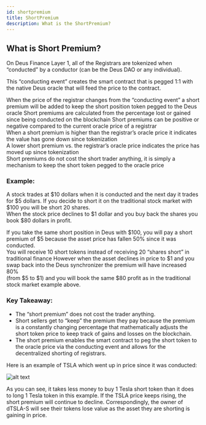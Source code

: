 ```yaml
---
id: shortpremium
title: ShortPremium
description: What is the ShortPremium?
---
```




## What is Short Premium?

On Deus Finance Layer 1, all of the Registrars are tokenized when “conducted” by a conductor (can be the Deus DAO or any individual). <br/>

This “conducting event” creates the smart contract that is pegged 1:1 with the native Deus oracle that will feed the price to the contract. <br/>

 When the price of the registrar changes from the “conducting event” a short premium will be added to keep the short position token pegged to the Deus oracle 
 Short premiums are calculated from the percentage lost or gained since being conducted on the blockchain 
 Short premiums can be positive or negative compared to the current oracle price of a registrar <br/>
 When a short premium is higher than the registrar’s oracle price it indicates the value has gone down since tokenization  <br/>
 A lower short premium vs. the registrar’s oracle price indicates the price has moved up since tokenization <br/>
 Short premiums do not cost the short trader anything, it is simply a mechanism to keep the short token pegged to the oracle price <br/>

### Example: 
 A stock trades at $10 dollars when it is conducted and the next day it trades for $5 dollars. 
 If you decide to short it on the traditional stock market with $100 you will be short 20 shares.   
 When the stock price declines to $1 dollar and you buy back the shares you book $80 dollars in profit. 

 If you take the same short position in Deus with $100, you will pay a short premium of $5 because the asset price has fallen 50% since it was conducted.  
 You will receive 10 short tokens instead of receiving 20 “shares short” in traditional finance 
 However when the asset declines in price to $1 and you swap back into the Deus synchronizer the premium will have increased 80%  
 (from $5 to $1) and you will book the same $80 profit as in the traditional stock market example above. 

### Key Takeaway:  
- The “short premium” does not cost the trader anything. 
- Short sellers get to “keep” the premium they pay because the premium is a constantly changing percentage that mathematically adjusts the short token price to keep track of gains and losses on the blockchain.
- The short premium enables the smart contract to peg the short token to the oracle price via the conducting event and allows for the decentralized shorting of registrars. 

Here is an example of TSLA which went up in price since it was conducted:

![alt text](https://i.ibb.co/dL6mwvB/t.jpg "Comparison")

As you can see, it takes less money to buy 1 Tesla short token than it does to long 1 Tesla token in this example. 
If the TSLA price keeps rising, the short premium will continue to decline. 
Correspondingly, the owner of dTSLA-S will see their tokens lose value as the asset they are shorting is gaining in price.
